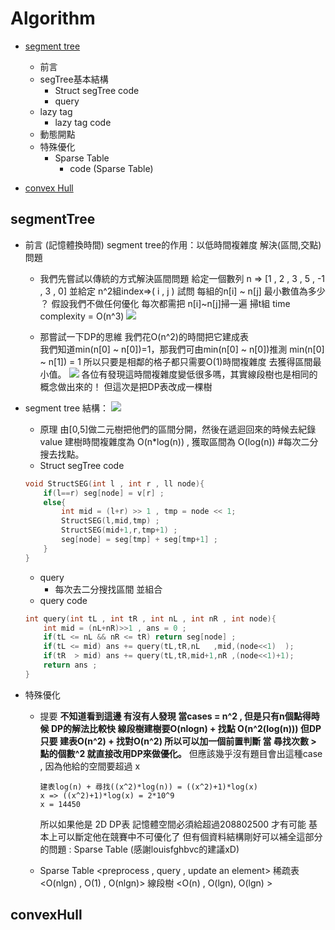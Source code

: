 # Algorithm 
- [segment tree](#segmentTree)
    * 前言
    * segTree基本結構
        * Struct segTree code 
        * query
    * lazy tag
        * lazy tag code  
    * 動態開點
    * 特殊優化
        * Sparse Table 
            * code (Sparse Table) 

- [convex Hull](#convexHull)


<h2 id="segmentTree">segmentTree</h2>

*   前言 (記憶體換時間)
    segment tree的作用：以低時間複雜度 解決(區間,交點)問題
    * 我們先嘗試以傳統的方式解決區間問題
        給定一個數列 n => [1 , 2 , 3 , 5 , -1 , 3 , 0] 並給定 n^2組index=>( i , j ) 
        試問 每組的n[i] ~ n[j] 最小數值為多少 ？ 
        假設我們不做任何優化 每次都需把 n[i]~n[j]掃一遍 掃t組 time complexity = O(n^3)
        ![](https://i.imgur.com/jLnGCK1.png)

    *   那嘗試一下DP的思維 我們花O(n^2)的時間把它建成表  
        我們知道min(n[0] ~ n[0])=1，那我們可由min(n[0] ~ n[0])推測 min(n[0] ~ n[1]) = 1
        所以只要是相鄰的格子都只需要O(1)時間複雜度 去獲得區間最小值。
        ![](https://i.imgur.com/8Vw9tkh.png)
        各位有發現這時間複雜度變低很多嗎，其實線段樹也是相同的概念做出來的！
        但這次是把DP表改成一棵樹
* segment tree 結構：
    ![](https://i.imgur.com/YuEqJ4I.png)
    *   原理
        由[0,5]做二元樹把他們的區間分開，然後在遞迴回來的時候去紀錄value
        建樹時間複雜度為 O(n*log(n)) , 獲取區間為 O(log(n)) #每次二分搜去找點。
    *   Struct segTree code 
    ```c++
    void StructSEG(int l , int r , ll node){
        if(l==r) seg[node] = v[r] ; 
        else{
            int mid = (l+r) >> 1 , tmp = node << 1;
            StructSEG(l,mid,tmp) ; 
            StructSEG(mid+1,r,tmp+1) ;
            seg[node] = seg[tmp] + seg[tmp+1] ; 
        }
    }
    ```
    * query
        * 每次去二分搜找區間 並組合 
    * query code
    ```c++
    int query(int tL , int tR , int nL , int nR , int node){
        int mid = (nL+nR)>>1 , ans = 0 ; 
        if(tL <= nL && nR <= tR) return seg[node] ;
        if(tL <= mid) ans += query(tL,tR,nL   ,mid,(node<<1)  );
        if(tR  > mid) ans += query(tL,tR,mid+1,nR ,(node<<1)+1);  
        return ans ; 
    }
    ```
        
*   特殊優化
    *   提要
        **不知道看到這邊 有沒有人發現 當cases = n^2 , 但是只有n個點得時候 DP的解法比較快
        線段樹建樹要O(nlogn) + 找點 O(n^2(log(n))) 但DP只要 建表O(n^2) + 找對O(n^2)
        所以可以加一個前置判斷 當 尋找次數 > 點的個數^2 就直接改用DP來做優化。**
        但應該幾乎沒有題目會出這種case , 因為他給的空間要超過 x 
        ```
        建表log(n) + 尋找((x^2)*log(n)) = ((x^2)+1)*log(x) 
        x => ((x^2)+1)*log(x) = 2*10^9 
        x = 14450 
        ```
        所以如果他是 2D DP表 記憶體空間必須給超過208802500 才有可能 基本上可以斷定他在競賽中不可優化了
        但有個資料結構剛好可以補全這部分的問題 : Sparse Table (感謝louisfghbvc的建議xD)

    *   Sparse Table
        <preprocess , query , update an element>
        稀疏表 <O(nlgn) , O(1)  , O(nlgn)>
        線段樹 <O(n)    , O(lgn), O(lgn) >
    
<h2 id="convexHull">convexHull</h2>
